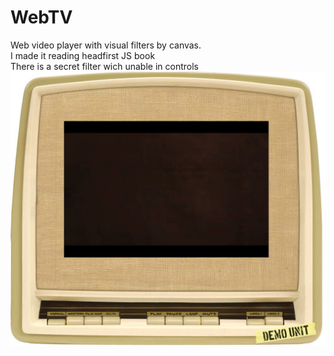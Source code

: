 # WebTV
Web video player with visual filters by canvas.<br>
I made it reading headfirst JS book<br>
There is a secret filter wich unable in controls
![review](images/review.png)
